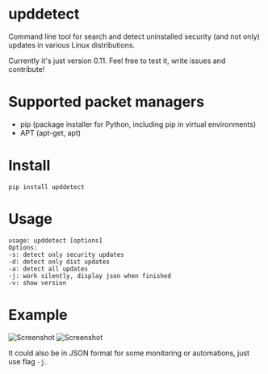 # upddetect

Command line tool for search and detect uninstalled security (and not only) updates in various Linux distributions.

Currently it's just version 0.11. Feel free to test it, write issues and contribute!

# Supported packet managers

* pip (package installer for Python, including pip in virtual environments)
* APT (apt-get, apt)

# Install

```
pip install upddetect
```

# Usage

```
usage: upddetect [options]
Options:
-s: detect only security updates
-d: detect only dist updates
-a: detect all updates
-j: work silently, display json when finished
-v: show version
```

# Example

![Screenshot](screens/screen1.png?raw=true "Screenshot")
![Screenshot](screens/screen2.png?raw=true "Screenshot")

It could also be in JSON format for some monitoring or automations,
just use flag ```-j```.

